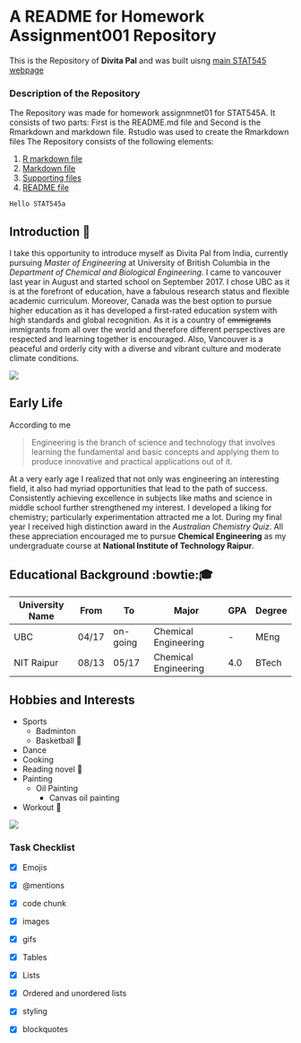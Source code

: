 # A README for Homework Assignment001 Repository
This is the Repository of **Divita Pal** and was built uisng [main STAT545 webpage](http://stat545.com/index.html)

### Description of the Repository
The Repository was made for homework assignmnet01 for STAT545A. It consists of two parts: First is the README.md file and Second is the Rmarkdown and markdown file. Rstudio was used to create the Rmarkdown files
The Repository consists of the following elements:
1. [R markdown file](https://github.com/STAT545-UBC-students/hw01-divita95/blob/master/hw01_gapminder.Rmd)
2. [Markdown file](https://github.com/STAT545-UBC-students/hw01-divita95/blob/master/hw01_gapminder.md)
3. [Supporting files](https://github.com/STAT545-UBC-students/hw01-divita95/tree/master/hw01_gapminder_files/figure-markdown_strict)
4. [README file](https://github.com/STAT545-UBC-students/hw01-divita95/edit/master/README.md)

```{r}
Hello STAT545a
```

## Introduction :raising_hand:
I take this opportunity to introduce myself as Divita Pal from India, currently pursuing *Master of Engineering* at University of British Columbia in the *Department of Chemical and Biological Engineering*. I came to vancouver last year in August and started school on September 2017. I chose UBC as it is at the forefront of education, have a fabulous research status and flexible academic curriculum. Moreover, Canada was the best option to pursue higher education as it has developed a first-rated education system with high standards and global recognition. As it is a country of ~~emmigrants~~ immigrants from all over the world and therefore different perspectives are respected and learning together is encouraged. Also, Vancouver is a peaceful and orderly city with a diverse and vibrant culture and moderate climate conditions.

![](http://3.bp.blogspot.com/-s3XSqIdW5hk/UGUl1XFh-II/AAAAAAAAKwo/CRqrxrOr9aw/s0/vancouver-1920x1080.jpg)


## Early Life 
According to me
> Engineering is the branch of science and technology that involves learning the fundamental and basic concepts and applying them to produce innovative and practical applications out of it.

At a very early age I realized that not only was engineering an interesting field, it also had myriad opportunities that lead to the path of success. Consistently achieving excellence in subjects like maths and science in middle school further strengthened my interest. I developed a liking for chemistry; particularly experimentation attracted me a lot. During my final year I received high distinction award in the *Australian Chemistry Quiz*. All these appreciation encouraged me to pursue **Chemical Engineering** as my undergraduate course at **National Institute of Technology Raipur**.

## Educational Background :bowtie::mortar_board:
|**University Name**|   **From**    |   **To**     |       **Major**         |**GPA**|**Degree**|
|-------------------|---------------|--------------|-------------------------|-------|----------|
|     UBC           |     04/17     |   on-going   | Chemical Engineering    |  -    |  MEng    |
|    NIT Raipur     |     08/13     |     05/17    | Chemical Engineering    |  4.0  |  BTech   |


## Hobbies and Interests
- Sports
    - Badminton
    - Basketball :basketball:
- Dance 
- Cooking
- Reading novel :notebook_with_decorative_cover:
- Painting
    - Oil Painting
      - Canvas oil painting
- Workout :muscle:

![](https://media2.giphy.com/media/oShObTfbg3S5G/200.gif)


### Task Checklist
- [x] Emojis
- [x] @mentions
- [x] code chunk
- [x] images
- [x] gifs
- [x] Tables
- [x] Lists
- [x] Ordered and unordered lists
- [x] styling
- [x] blockquotes




		
